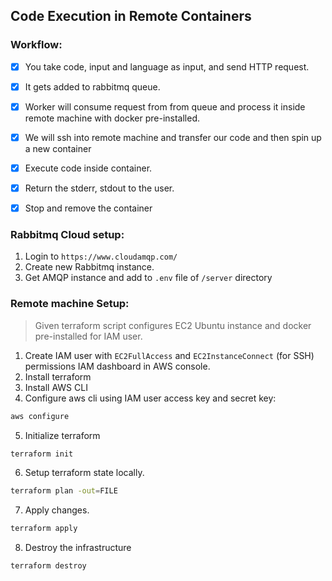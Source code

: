 ## Code Execution in Remote Containers

### Workflow: 
- [x] You take code, input and language as input, and send HTTP request. 
- [x] It gets added to rabbitmq queue.
- [x] Worker will consume request from from queue and process it inside remote machine with docker pre-installed.
- [x] We will ssh into remote machine and transfer our code and then spin up a new container
- [x] Execute code inside container.
- [x] Return the stderr, stdout to the user.
- [x] Stop and remove the container


### Rabbitmq Cloud  setup: 
1. Login to `https://www.cloudamqp.com/`
2. Create new Rabbitmq instance.
3. Get AMQP instance and add to `.env` file of `/server` directory


### Remote machine Setup:
> Given terraform script configures EC2 Ubuntu instance and docker pre-installed for IAM user.

1. Create IAM user with `EC2FullAccess` and `EC2InstanceConnect` (for SSH) permissions IAM dashboard in AWS console.
2. Install terraform
3. Install AWS CLI
4. Configure aws cli using IAM user access key and secret key: 

```bash
aws configure
```

5. Initialize terraform

```bash
terraform init
```

6. Setup terraform state locally.

```bash
terraform plan -out=FILE
```

7. Apply changes.

```bash
terraform apply
```

8. Destroy the infrastructure

```bash
terraform destroy
```


